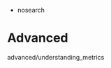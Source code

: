   - nosearch

# Advanced

<div class="toctree" data-titlesonly="">

advanced/understanding\_metrics

</div>
